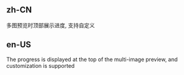 ## zh-CN

多图预览时顶部展示进度, 支持自定义

## en-US

The progress is displayed at the top of the multi-image preview, and customization is supported
